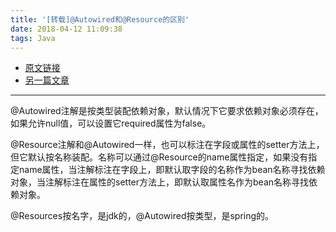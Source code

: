 ```yaml
---
title: '[转载]@Autowired和@Resource的区别'
date: 2018-04-12 11:09:38
tags: Java
---
```


+ [原文链接](https://www.zhihu.com/question/39356740)
+ [另一篇文章](https://blog.csdn.net/wangzuojia001/article/details/54312074)


----

@Autowired注解是按类型装配依赖对象，默认情况下它要求依赖对象必须存在，如果允许null值，可以设置它required属性为false。

@Resource注解和@Autowired一样，也可以标注在字段或属性的setter方法上，但它默认按名称装配。名称可以通过@Resource的name属性指定，如果没有指定name属性，当注解标注在字段上，即默认取字段的名称作为bean名称寻找依赖对象，当注解标注在属性的setter方法上，即默认取属性名作为bean名称寻找依赖对象。 

@Resources按名字，是jdk的，@Autowired按类型，是spring的。
